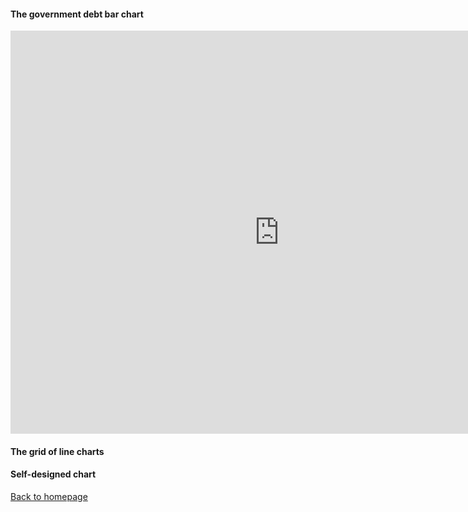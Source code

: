 
#### The government debt bar chart
<iframe src="https://data.oecd.org/chart/65F5" width="860" height="645" style="border: 0" mozallowfullscreen="true" webkitallowfullscreen="true" allowfullscreen="true"><a href="https://data.oecd.org/chart/65F5" target="_blank">OECD Chart: General government debt, Total, % of GDP, Annual, 2017</a></iframe>

#### The grid of line charts
<div class="flourish-embed flourish-chart" data-src="visualisation/3749433" data-url="https://flo.uri.sh/visualisation/3749433/embed" aria-label=""><script src="https://public.flourish.studio/resources/embed.js"></script></div>

#### Self-designed chart
<div class="flourish-embed flourish-heatmap" data-src="visualisation/3756083" data-url="https://flo.uri.sh/visualisation/3756083/embed" aria-label=""><script src="https://public.flourish.studio/resources/embed.js"></script></div>

[Back to homepage](/README.md)
